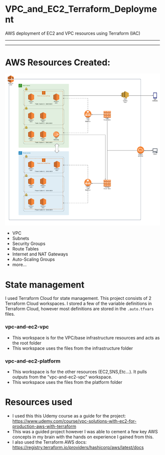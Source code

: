 # VPC_and_EC2_Terraform_Deployment
AWS deployment of EC2 and VPC resources using Terraform (IAC)
***
***
# AWS Resources Created:
![Diagram](./IMAGES/Diagram.png)
* VPC
* Subnets
* Security Groups
* Route Tables
* Internet and NAT Gateways
* Auto-Scaling Groups
* more...

# State management
I used Terraform Cloud for state management. This project consists of 2 Terraform Cloud workspaces.
I stored a few of the variable definitions in Terraform Cloud, however most definitions are stored in the ```.auto.tfvars``` files.
### vpc-and-ec2-vpc
* This workspace is for the VPC/base infrastructure resources and acts as the root folder 
* This workspace uses the files from the infrastructure folder
### vpc-and-ec2-platform
* This workspace is for the other resources (EC2,SNS,Etc...). It pulls outputs from the "vpc-and-ec2-vpc" workspace.
* This workspace uses the files from the platform folder

# Resources used
* I used this this Udemy course as a guide for the project:  https://www.udemy.com/course/vpc-solutions-with-ec2-for-production-aws-with-terraform
* This was a guided project however I was able to cement a few key AWS concepts in my brain with the hands on experience I gained from this.
* I also used the Terraform AWS docs:  https://registry.terraform.io/providers/hashicorp/aws/latest/docs
